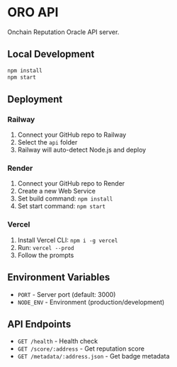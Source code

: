 # ORO API

Onchain Reputation Oracle API server.

## Local Development

```bash
npm install
npm start
```

## Deployment

### Railway
1. Connect your GitHub repo to Railway
2. Select the `api` folder
3. Railway will auto-detect Node.js and deploy

### Render
1. Connect your GitHub repo to Render
2. Create a new Web Service
3. Set build command: `npm install`
4. Set start command: `npm start`

### Vercel
1. Install Vercel CLI: `npm i -g vercel`
2. Run: `vercel --prod`
3. Follow the prompts

## Environment Variables

- `PORT` - Server port (default: 3000)
- `NODE_ENV` - Environment (production/development)

## API Endpoints

- `GET /health` - Health check
- `GET /score/:address` - Get reputation score
- `GET /metadata/:address.json` - Get badge metadata
